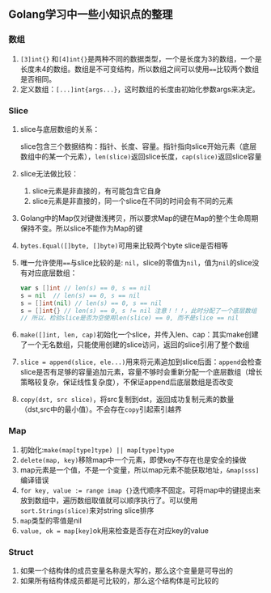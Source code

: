 ## Golang学习中一些小知识点的整理

### 数组

1. `[3]int{}` 和`[4]int{}`是两种不同的数据类型，一个是长度为3的数组，一个是长度未4的数组。数组是不可变结构，所以数组之间可以使用`==`比较两个数组是否相同。
2. 定义数组：`[...]int{args...}`，这时数组的长度由初始化参数args来决定。

### Slice

1. slice与底层数组的关系：

   slice包含三个数据结构：指针、长度、容量。指针指向slice开始元素（底层数组中的某一个元素），`len(slice)`返回slice长度，`cap(slice)`返回slice容量

2. slice无法做比较：

   1. slice元素是非直接的，有可能包含它自身
   2. slice元素是非直接的，同一个slice在不同的时间会有不同的元素

3. Golang中的Map仅对键做浅拷贝，所以要求Map的键在Map的整个生命周期保持不变。所以slice不能作为Map的键

4. `bytes.Equal([]byte, []byte)`可用来比较两个byte slice是否相等

5. 唯一允许使用`==`与slice比较的是: `nil`，slice的零值为`nil`，值为`nil`的slice没有对应底层数组：

   ```go
   var s []int // len(s) == 0, s == nil
   s = nil 	// len(s) == 0, s == nil
   s = []int(nil) // len(s) == 0, s == nil
   s = []int{} // len(s) == 0, s != nil 注意！！！，此时分配了一个底层数组
   // 所以，检验slice是否为空使用len(slice) == 0, 而不是slice == nil
   ```

6. `make([]int, len, cap)`初始化一个slice，并传入len、cap：其实make创建了一个无名数组，只能使用创建的slice访问，返回的slice引用了整个数组

7. `slice = append(slice, ele...)`用来将元素追加到slice后面：`append`会检查slice是否有足够的容量追加元素，容量不够时会重新分配一个底层数组（增长策略较复杂，保证线性复杂度），不保证append后底层数组是否改变

8. `copy(dst, src slice)`，将src复制到dst，返回成功复制元素的数量（dst,src中的最小值）。不会存在`copy`引起索引越界

### Map

1. 初始化:`make(map[type]type) || map[type]type`
2. `delete(map, key)`移除map中一个元素，即使key不存在也是安全的操做
3. map元素是一个值，不是一个变量，所以map元素不能获取地址，`&map[sss]`编译错误
4. `for key, value := range imap {}`迭代顺序不固定。可将map中的键提出来放到数组中，遍历数组取值就可以顺序执行了。可以使用`sort.Strings(slice)`来对string slice排序
5. `map`类型的零值是nil
6. `value, ok = map[key]`ok用来检查是否存在对应key的value

### Struct

1. 如果一个结构体的成员变量名称是大写的，那么这个变量是可导出的
2. 如果所有结构体成员都是可比较的，那么这个结构体是可比较的